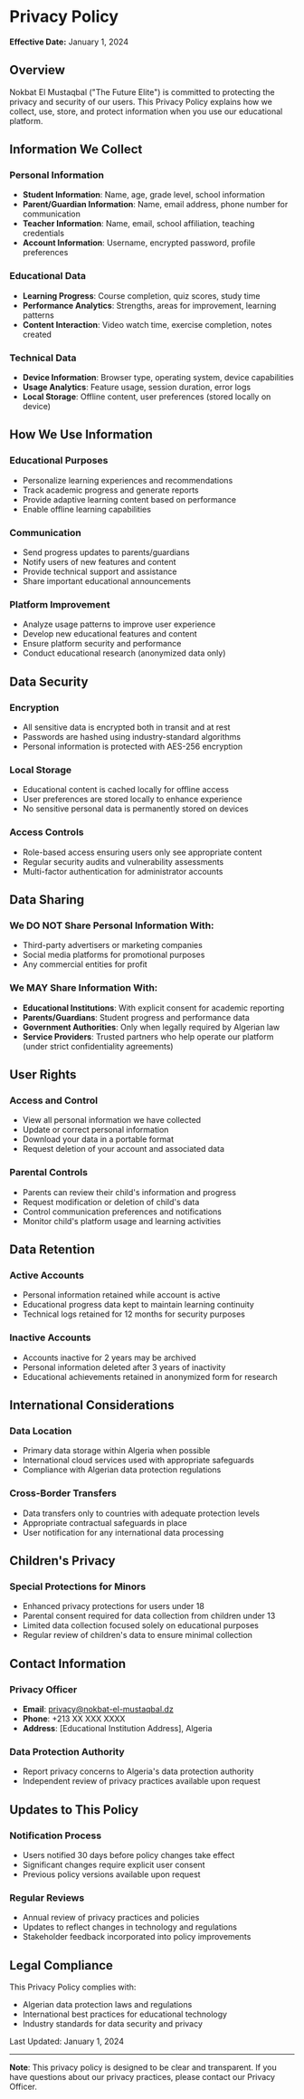 # Privacy Policy

**Effective Date:** January 1, 2024

## Overview

Nokbat El Mustaqbal ("The Future Elite") is committed to protecting the privacy and security of our users. This Privacy Policy explains how we collect, use, store, and protect information when you use our educational platform.

## Information We Collect

### Personal Information
- **Student Information**: Name, age, grade level, school information
- **Parent/Guardian Information**: Name, email address, phone number for communication
- **Teacher Information**: Name, email, school affiliation, teaching credentials
- **Account Information**: Username, encrypted password, profile preferences

### Educational Data
- **Learning Progress**: Course completion, quiz scores, study time
- **Performance Analytics**: Strengths, areas for improvement, learning patterns
- **Content Interaction**: Video watch time, exercise completion, notes created

### Technical Data
- **Device Information**: Browser type, operating system, device capabilities
- **Usage Analytics**: Feature usage, session duration, error logs
- **Local Storage**: Offline content, user preferences (stored locally on device)

## How We Use Information

### Educational Purposes
- Personalize learning experiences and recommendations
- Track academic progress and generate reports
- Provide adaptive learning content based on performance
- Enable offline learning capabilities

### Communication
- Send progress updates to parents/guardians
- Notify users of new features and content
- Provide technical support and assistance
- Share important educational announcements

### Platform Improvement
- Analyze usage patterns to improve user experience
- Develop new educational features and content
- Ensure platform security and performance
- Conduct educational research (anonymized data only)

## Data Security

### Encryption
- All sensitive data is encrypted both in transit and at rest
- Passwords are hashed using industry-standard algorithms
- Personal information is protected with AES-256 encryption

### Local Storage
- Educational content is cached locally for offline access
- User preferences are stored locally to enhance experience
- No sensitive personal data is permanently stored on devices

### Access Controls
- Role-based access ensuring users only see appropriate content
- Regular security audits and vulnerability assessments
- Multi-factor authentication for administrator accounts

## Data Sharing

### We DO NOT Share Personal Information With:
- Third-party advertisers or marketing companies
- Social media platforms for promotional purposes
- Any commercial entities for profit

### We MAY Share Information With:
- **Educational Institutions**: With explicit consent for academic reporting
- **Parents/Guardians**: Student progress and performance data
- **Government Authorities**: Only when legally required by Algerian law
- **Service Providers**: Trusted partners who help operate our platform (under strict confidentiality agreements)

## User Rights

### Access and Control
- View all personal information we have collected
- Update or correct personal information
- Download your data in a portable format
- Request deletion of your account and associated data

### Parental Controls
- Parents can review their child's information and progress
- Request modification or deletion of child's data
- Control communication preferences and notifications
- Monitor child's platform usage and learning activities

## Data Retention

### Active Accounts
- Personal information retained while account is active
- Educational progress data kept to maintain learning continuity
- Technical logs retained for 12 months for security purposes

### Inactive Accounts
- Accounts inactive for 2 years may be archived
- Personal information deleted after 3 years of inactivity
- Educational achievements retained in anonymized form for research

## International Considerations

### Data Location
- Primary data storage within Algeria when possible
- International cloud services used with appropriate safeguards
- Compliance with Algerian data protection regulations

### Cross-Border Transfers
- Data transfers only to countries with adequate protection levels
- Appropriate contractual safeguards in place
- User notification for any international data processing

## Children's Privacy

### Special Protections for Minors
- Enhanced privacy protections for users under 18
- Parental consent required for data collection from children under 13
- Limited data collection focused solely on educational purposes
- Regular review of children's data to ensure minimal collection

## Contact Information

### Privacy Officer
- **Email**: privacy@nokbat-el-mustaqbal.dz
- **Phone**: +213 XX XXX XXXX
- **Address**: [Educational Institution Address], Algeria

### Data Protection Authority
- Report privacy concerns to Algeria's data protection authority
- Independent review of privacy practices available upon request

## Updates to This Policy

### Notification Process
- Users notified 30 days before policy changes take effect
- Significant changes require explicit user consent
- Previous policy versions available upon request

### Regular Reviews
- Annual review of privacy practices and policies
- Updates to reflect changes in technology and regulations
- Stakeholder feedback incorporated into policy improvements

## Legal Compliance

This Privacy Policy complies with:
- Algerian data protection laws and regulations
- International best practices for educational technology
- Industry standards for data security and privacy

Last Updated: January 1, 2024

---

**Note**: This privacy policy is designed to be clear and transparent. If you have questions about our privacy practices, please contact our Privacy Officer.